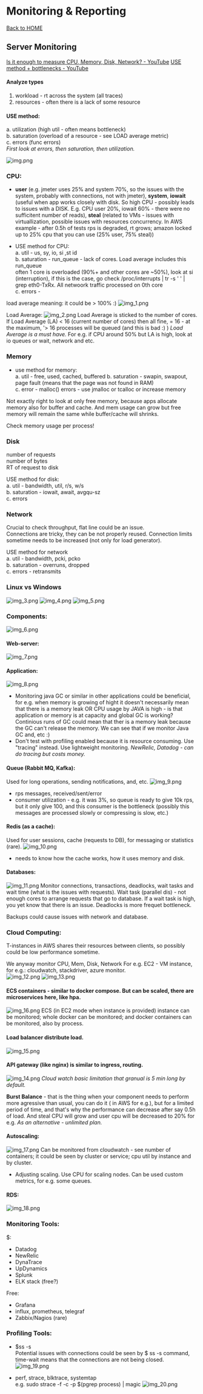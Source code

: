 # Monitoring & Reporting

[Back to HOME](https://prone19.github.io/)

## Server Monitoring
[Is it enough to measure CPU, Memory, Disk, Network? - YouTube](https://www.youtube.com/watch?v=4Lm2Ee_YD0U)
[USE method + bottlenecks - YouTube](https://www.youtube.com/watch?v=5sAPrYmuMIs)

#### Analyze types
1. workload - rt across the system (all traces)
2. resources - often there is a lack of some resource  


#### USE method:  
a. utilization (high util - often means bottleneck)  
b. saturation (overload of a resource - see LOAD average metric)  
c. errors (func errors)  
*First look at errors, then saturation, then utilization.*

![img.png](img.png)
### CPU: 
* **user** (e.g. jmeter uses 25% and system 70%, so the issues with the system, probably with connections, not with jmeter),
  **system**, **iowait** (useful when app works closely with disk. So high CPU - possibly leads to issues with a DISK. E.g.
  CPU user 20%, iowait 60% - there were no sufficitent number of reads), 
  **steal** (related to VMs - issues with virtuallization, possible issues with resources concurrency. In AWS example - after 
  0.5h of tests rps is degraded, rt grows; amazon locked up to 25% cpu that you can use (25% user, 75% steal))  
  
- USE method for CPU:  
a. util - us, sy, io, si ,st id  
b. saturation - run_queue - lack of cores. Load average includes this run_queue  
often 1 core is overloaded (90%+ and other cores are ~50%), look at si (interruption), if this is the case, go check 
/proc/interrupts | tr -s ' ' | grep eth0-TxRx. All netwoork traffic processed on 0th core  
c. errors -  

load average meaning:
it could be > 100% :)
![img_1.png](img_1.png)

Load Average:
![img_2.png](img_2.png)
Load Average is sticked to the number of cores. If Load Average (LA) < 16 (current number of cores) then all fine, = 16 - at the maximum,
 '> 16 processes will be queued (and this is bad :) ) *Load Average is a must have.* 
For e.g. if CPU around 50% but LA is high, look at io queues or wait, network and etc. 

### Memory
* use method for memory:  
  a. util - free, used, cached, buffered
  b. saturation - swapin, swapout, page fault (means that the page was not found in RAM)  
  c. error - malloc() errors - use jmalloc or tcalloc or increase memory  

Not exactly right to look at only free memory, because apps allocate memory also for buffer and cache. And mem usage
can grow but free memory will remain the same while buffer/cache will shrinks.

Check memory usage per process!

### Disk
number of requests  
number of bytes  
RT of request to disk 

USE method for disk:  
a. util - bandwidth, util, r/s, w/s  
b. saturation - iowait, await, avgqu-sz  
c. errors  

### Network
Crucial to check throughput, flat line could be an issue.  
Connections are tricky, they can be not properly reused. Connection limits sometime needs to be increased (not only 
for load generator).

USE method for network  
  a. util - bandwidth, pcki, pcko  
  b. saturation - overruns, dropped  
  c. errors - retransmits  

### Linux vs Windows
![img_3.png](img_3.png)
![img_4.png](img_4.png)
![img_5.png](img_5.png)

### Components:
![img_6.png](img_6.png)
#### Web-server:
![img_7.png](img_7.png)
#### Application:
![img_8.png](img_8.png)
* Monitoring java GC or similar in other applications could be beneficial, for e.g. when memory is growing of hight it 
  doesn't necessarily mean that there is a memory leak OR CPU usage by JAVA is high - is that application or memory is at
  capacity and global GC is working? Continious runs of GC could mean that ther is a memory leak because the GC
  can't release the memory. We can see that if we monitor Java GC and,   etc :)
* Don't test with profiling enabled because it is resource consuming. Use "tracing" instead. Use lightweight monitoring.
*NewRelic, Datadog - can do tracing but costs money.*
  
#### Queue (Rabbit MQ, Kafka):
Used for long operations, sending notifications, and, etc.
![img_9.png](img_9.png)
* rps messages, received/sent/error
* consumer utilization - e.g. it was 3%, so queue is ready to give 10k rps, but it only give 100, and this consumer is 
the bottleneck (possibly this messages are processed slowly or compressing is slow, etc.)
  
#### Redis (as a cache):
Used for user sessions, cache (requests to DB), for messaging or statistics (rare).
![img_10.png](img_10.png)
* needs to know how the cache works, how it uses memory and disk.

#### Databases:
![img_11.png](img_11.png)
Monitor connections, transactions, deadlocks, wait tasks and wait time (what is the issues with requests).
Wait task (parallel dis) - not enough cores to arrange requests that go to database. If a wait task is high, you 
yet know that there is an issue.
Deadlocks is more frequet bottleneck.  

Backups could cause issues with network and database. 

### Cloud Computing:
T-instances in AWS shares their resources between clients, so possibly could be low performance sometime.  

We anyway monitor CPU, Mem, Disk, Network
For e.g. EC2 - VM instance, for e.g.: cloudwatch, stackdriver, azure monitor.  
![img_12.png](img_12.png)
![img_13.png](img_13.png)
#### ECS containers - similar to docker compose. But can be scaled, there are microservices here, like hpa.
![img_16.png](img_16.png)
ECS (in EC2 mode when instance is provided) instance can be monitored; whole docker can be monitored; and docker 
containers can be monitored, also by process.

#### Load balancer distribute load.
![img_15.png](img_15.png)

#### API gateway (like nginx) is similar to ingress, routing.
![img_14.png](img_14.png)
*Cloud watch basic limitation that granual is 5 min long by default.*

**Burst Balance** - that is the thing when your component needs to perform more agressive than usual, you can do it (
in AWS for e.g.), but for a limited period of time, and that's why the performance can decrease after say 0.5h of load.
And steal CPU will grow and user cpu will be decreased to 20% for e.g. *As an alternative - unlimited plan.*

#### Autoscaling:
![img_17.png](img_17.png)
Can be monitored from cloudwatch - see number of containers; it could be seen by cluster or service; cpu util by 
instance and by cluster. 

* Adjusting scaling. Use CPU for scaling nodes. Can be used custom metrics, for e.g. some queues.

#### RDS:
![img_18.png](img_18.png)


### Monitoring Tools:
$:
* Datadog
* NewRelic
* DynaTrace
* UpDynamics
* Splunk
* ELK stack (free?)

Free:
* Grafana
* influx, prometheus, telegraf
* Zabbix/Nagios (rare)

### Profiling Tools:
- $ss -s  
Potential issues with connections could be seen by $ ss -s command, time-wait means that the connections are not being
closed.
![img_19.png](img_19.png)
  
- perf, strace, blktrace, systemtap  
e.g. sudo strace -f -c -p $(pgrep process) | magic
![img_20.png](img_20.png)